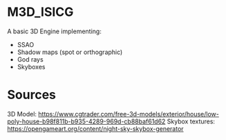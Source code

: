 # M3D_ISICG
A basic 3D Engine implementing:
- SSAO
- Shadow maps (spot or orthographic)
- God rays
- Skyboxes

# Sources
3D Model: https://www.cgtrader.com/free-3d-models/exterior/house/low-poly-house-b98f811b-b935-4289-969d-cb88baf61d62
Skybox textures: https://opengameart.org/content/night-sky-skybox-generator
